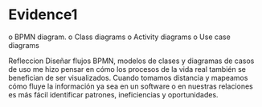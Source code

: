 # Evidence1


o	BPMN diagram.
o	Class diagrams
o	Activity diagrams
o	Use case diagrams


Refleccion
Diseñar flujos BPMN, modelos de clases y diagramas de casos de uso me hizo pensar en cómo los procesos de la vida real también se benefician de ser visualizados. Cuando tomamos distancia y mapeamos cómo fluye la información ya sea en un software o en nuestras relaciones es más fácil identificar patrones, ineficiencias y oportunidades.
